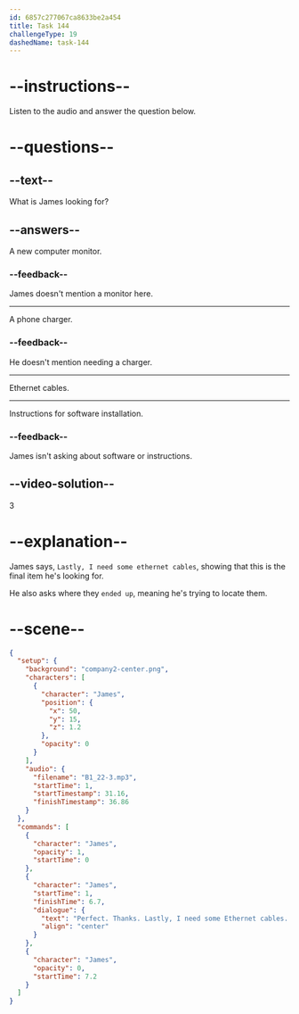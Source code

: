 ```yaml
---
id: 6857c277067ca8633be2a454
title: Task 144
challengeType: 19
dashedName: task-144
---
```


<!-- (Audio) James: Perfect, thanks! Lastly, I need some ethernet cables. Any idea where those ended up? -->

# --instructions--

Listen to the audio and answer the question below.

# --questions--

## --text--

What is James looking for?

## --answers--

A new computer monitor.

### --feedback--

James doesn't mention a monitor here.

---

A phone charger.

### --feedback--

He doesn't mention needing a charger.

---

Ethernet cables.

---

Instructions for software installation.

### --feedback--

James isn't asking about software or instructions.

## --video-solution--

3

# --explanation--

James says, `Lastly, I need some ethernet cables`, showing that this is the final item he's looking for.

He also asks where they `ended up`, meaning he's trying to locate them.

# --scene--

```json
{
  "setup": {
    "background": "company2-center.png",
    "characters": [
      {
        "character": "James",
        "position": {
          "x": 50,
          "y": 15,
          "z": 1.2
        },
        "opacity": 0
      }
    ],
    "audio": {
      "filename": "B1_22-3.mp3",
      "startTime": 1,
      "startTimestamp": 31.16,
      "finishTimestamp": 36.86
    }
  },
  "commands": [
    {
      "character": "James",
      "opacity": 1,
      "startTime": 0
    },
    {
      "character": "James",
      "startTime": 1,
      "finishTime": 6.7,
      "dialogue": {
        "text": "Perfect. Thanks. Lastly, I need some Ethernet cables. Any idea where those ended up?",
        "align": "center"
      }
    },
    {
      "character": "James",
      "opacity": 0,
      "startTime": 7.2
    }
  ]
}
```

